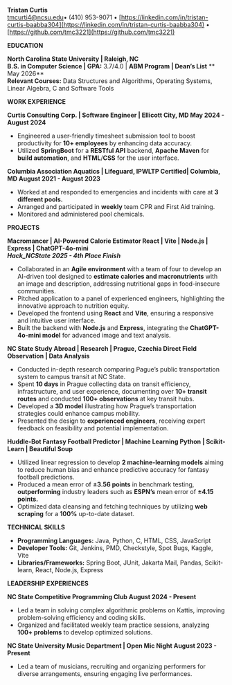 **Tristan Curtis**  
tmcurti4@ncsu.edu• (410) 953-9071 • [https://linkedin.com/in/tristan-curtis-baabba304](https://linkedin.com/in/tristan-curtis-baabba304)  • [https://github.com/tmc3221](https://github.com/tmc3221)

**EDUCATION**

**North Carolina State University | Raleigh, NC**                                                                                     
**B.S. in Computer Science | GPA:** 3.7/4.0 | **ABM Program | Dean’s List**                                                                                  	     **     May 2026**  
**Relevant Courses:** Data Structures and Algorithms, Operating Systems, Linear Algebra, C and Software Tools

**WORK EXPERIENCE**

**Curtis Consulting Corp. | Software Engineer | Ellicott City, MD                   	         May 2024 \- August 2024**

* Engineered a user-friendly timesheet submission tool to boost productivity for **10+ employees** by enhancing data accuracy.  
* Utilized **SpringBoot** for a **RESTful API** backend, **Apache Maven** for **build automation**, and **HTML**/**CSS** for the user interface.

**Columbia Association Aquatics | Lifeguard, IPWLTP Certified| Columbia, MD       August 2021 \- August 2023**

* Worked at and responded to emergencies and incidents with care at **3 different pools.**  
* Arranged and participated in **weekly** team CPR and First Aid training.  
* Monitored and administered pool chemicals.

**PROJECTS**

**Macromancer | AI-Powered Calorie Estimator    	React | Vite | Node.js | Express | ChatGPT-4o-mini**  
***Hack\_NCState 2025 \- 4th Place Finish***

* Collaborated in an **Agile environment** with a team of four to develop an AI-driven tool designed to **estimate calories and macronutrients** with an image and description, addressing nutritional gaps in food-insecure communities.  
* Pitched application to a panel of experienced engineers, highlighting the innovative approach to nutrition equity.  
* Developed the frontend using **React** and **Vite**, ensuring a responsive and intuitive user interface.  
* Built the backend with **Node.js** and **Express**, integrating the **ChatGPT-4o-mini model** for advanced image and text analysis.

**NC State Study Abroad | Research | Prague, Czechia    	Direct Field Observation | Data Analysis**

* Conducted in-depth research comparing Pague’s public transportation system to campus transit at NC State.  
* Spent **10 days** in Prague collecting data on transit efficiency, infrastructure, and user experience, documenting over **10+ transit routes** and conducted **100+ observations** at key transit hubs.  
* Developed a **3D model** illustrating how Prague’s transportation strategies could enhance campus mobility.  
* Presented the design to **experienced engineers**, receiving expert feedback on feasibility and potential implementation.

**Huddle-Bot Fantasy Football Predictor | Machine Learning                      Python | Scikit-Learn | Beautiful Soup**

* Utilized linear regression to develop **2 machine-learning models** aiming to reduce human bias and enhance predictive accuracy for fantasy football predictions.  
* Produced a mean error of **±3.56 points** in benchmark testing, **outperforming** industry leaders such as **ESPN’s** mean error of **±4.15 points.**  
* Optimized data cleansing and fetching techniques by utilizing **web scraping** for a **100%** up-to-date dataset.


**TECHNICAL SKILLS**

* **Programming Languages:**  Java, Python, C, HTML, CSS, JavaScript  
* **Developer Tools:** Git, Jenkins, PMD, Checkstyle, Spot Bugs, Kaggle, Vite  
* **Libraries/Frameworks:** Spring Boot, JUnit, Jakarta Mail, Pandas, Scikit-learn, React, Node.js, Express


**LEADERSHIP EXPERIENCES**

**NC State Competitive Programming Club   	                                      August 2024 \- Present**

* Led a team in solving complex algorithmic problems on Kattis, improving problem-solving efficiency and coding skills.  
* Organized and facilitated weekly team practice sessions, analyzing **100+ problems** to develop optimized solutions.

**NC State University Music Department | Open Mic Night  	                                                                    August 2023 \- Present**

* Led a team of musicians, recruiting and organizing performers for diverse arrangements, ensuring engaging live performances.
